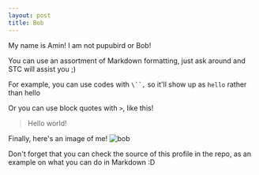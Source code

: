 ```yaml
---
layout: post
title: Bob
---
```


My name is Amin! I am not pupubird or Bob!

You can use an assortment of Markdown formatting, just ask around and STC will assist you ;)

For example, you can use codes with `\``,` so it'll show up as `hello` rather than hello

Or you can use block quotes with `>`, like this!
> Hello world!

Finally, here's an image of me!
![bob](https://picsum.photos/200/300)

Don't forget that you can check the source of this profile in the repo, as an example on what you can do in Markdown :D